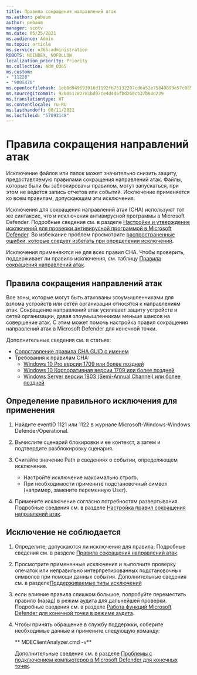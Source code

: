 ```yaml
---
title: Правила сокращения направлений атак
ms.author: pebaum
author: pebaum
manager: scotv
ms.date: 05/25/2021
ms.audience: Admin
ms.topic: article
ms.service: o365-administration
ROBOTS: NOINDEX, NOFOLLOW
localization_priority: Priority
ms.collection: Adm_O365
ms.custom:
- "11228"
- "9005470"
ms.openlocfilehash: 1eb0d949693916d1192fb75132207cd6a52e75840899e57c089a5f5aaca3ca88
ms.sourcegitcommit: 920051182781bd97ce4d4d6fbd268cb37b84d239
ms.translationtype: HT
ms.contentlocale: ru-RU
ms.lasthandoff: 08/11/2021
ms.locfileid: "57893148"
---
```

# <a name="attack-surface-reduction-rules"></a>Правила сокращения направлений атак

Исключение файлов или папок может значительно снизить защиту, предоставляемую правилами сокращения направлений атак. Файлы, которые были бы заблокированы правилом, могут запускаться, при этом не ведется запись отчетов или событий. Исключение применяется ко всем правилам, допускающим эти исключения.

Исключения для сокращения направлений атак (СНА) используют тот же синтаксис, что и исключения антивирусной программы в Microsoft Defender. Подробные сведения см. в разделе [Настройки и утверждение исключений для проверки антивирусной программой в Microsoft Defender](https://docs.microsoft.com/microsoft-365/security/defender-endpoint/configure-exclusions-microsoft-defender-antivirus). Во избежание проблем просмотрите [распространенные ошибки, которые следует избегать при определении исключений](https://docs.microsoft.com/microsoft-365/security/defender-endpoint/common-exclusion-mistakes-microsoft-defender-antivirus).

Исключения применяются не для всех правил СНА. Чтобы проверить, поддерживает ли правило исключения, см. таблицу [Правила сокращения направлений атак](https://docs.microsoft.com/microsoft-365/security/defender-endpoint/attack-surface-reduction#attack-surface-reduction-rules).

## <a name="attack-surface-reduction-rules"></a>Правила сокращения направлений атак

Все зоны, которые могут быть атакованы злоумышленниками для взлома устройств или сетей организации относятся к направлениям атак. Сокращение направлений атак усиливает защиту устройств и сетей организации, давая злоумышленникам меньше шансов на совершение атак. С этим может помочь настройка правил сокращения направлений атак в Microsoft Defender для конечной точки.

Дополнительные сведения см. в статьях:

- [Сопоставление правила СНА GUID с именем](https://docs.microsoft.com/microsoft-365/security/defender-endpoint/attack-surface-reduction#attack-surface-reduction-rules)
- Требования к правилам СНА:
    - [Windows 10 Pro версии 1709 или более поздней](https://docs.microsoft.com/windows/whats-new/whats-new-windows-10-version-1709)
    - [Windows 10 Корпоративная версии 1709 или более поздней](https://docs.microsoft.com/windows/whats-new/whats-new-windows-10-version-1709)
    - [Windows Server версии 1803 (Semi-Annual Channel) или более поздней](https://docs.microsoft.com/windows-server/get-started/whats-new-in-windows-server-1803)

## <a name="identify-the-correct-exclusion-to-apply"></a>Определение правильного исключения для применения

1. Найдите eventID 1121 или 1122 в журнале Microsoft-Windows-Windows Defender/Operational.

1. Вычислите сценарий блокировки и ее контекст, а затем и подтвердите разблокировку сценария.

1. Считайте значение Path в сведениях о событии, определяющем исключение.
    - Настройте исключение максимально строго.
    - При необходимости примените подстановочный символ (например, замените переменную User).

1. Примените исключение согласно потребностям развертывания. Подробные сведения см. в разделе [Настройка правил сокращения направлений атак](https://docs.microsoft.com/microsoft-365/security/defender-endpoint/customize-attack-surface-reduction).

## <a name="exclusion-is-not-honored"></a>Исключение не соблюдается

1. Определите, допускаются ли исключения для правила. Подробные сведения см. в разделе [Правила сокращения направлений атак](https://docs.microsoft.com/microsoft-365/security/defender-endpoint/attack-surface-reduction#attack-surface-reduction-rules).

1. Просмотрите примененные исключения и выполните проверку опечаток или неправильно интерпретированных подстановочных символов при помощи данных события. Дополнительные сведения см. в разделе[Поддерживаемые типы исключений](https://docs.microsoft.com/microsoft-365/security/defender-endpoint/mac-exclusions#supported-exclusion-types)

1. если влияние правила слишком большое, попробуйте переместить правило (назад) в режим аудита для дальнейшей проверки. Подробные сведения см. в разделе [Работа функций Microsoft Defender для конечной точки в режиме аудита](https://docs.microsoft.com/microsoft-365/security/defender-endpoint/audit-windows-defender).

1. Чтобы принять обращение в службу поддержки, соберите необходимые данные и примените следующую команду:
    
   ** MDEClientAnalyzer.cmd -v**

    Дополнительные сведения см. в разделе [Проблемы с подключением компьютеров в Microsoft Defender для конечных точек](issues-with-onboarding-machines.md).
